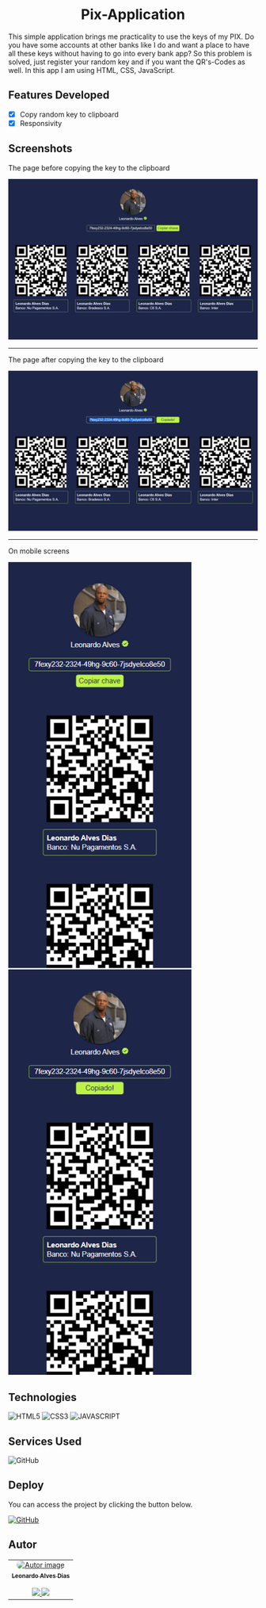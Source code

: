 <h1 align='center'>Pix-Application</h1>

<p>This simple application brings me practicality to use the keys of my PIX. 
Do you have some accounts at other banks like I do and want a place to have all these keys without having to go into every bank app? 
So this problem is solved, just register your random key and if you want the QR's-Codes as well. In this app I am using HTML, CSS, JavaScript.</p>

## Features Developed

- [x] Copy random key to clipboard
- [x] Responsivity

## Screenshots

<p>The page before copying the key to the clipboard</p>

<img src="./images/beforeCopyKey.png" width="800"/> 

<hr>

<p>The page after copying the key to the clipboard</p>

<img src="./images/afterCopyKey.png" width="800"/>

<hr>

<p>On mobile screens</p>

<img src="./images/mobileBeforeCopyKey.png" width="370"/> <img src="./images/mobileAfterCopyKey.png" width="370"/> 

## Technologies

![HTML5](https://img.shields.io/badge/HTML5-E34F26?style=for-the-badge&logo=html5&logoColor=white)
![CSS3](https://img.shields.io/badge/CSS3-1572B6?style=for-the-badge&logo=css3&logoColor=white)
![JAVASCRIPT](https://img.shields.io/badge/JavaScript-323330?style=for-the-badge&logo=javascript&logoColor=F7DF1E)

## Services Used

![GitHub](https://img.shields.io/badge/GitHub%20Pages-000000?style=for-the-badge&logo=github&logoColor=white)</a>

## Deploy

You can access the project by clicking the button below.

<a href="https://leonardo-ad.github.io/Pix-Application/" target="_blank">![GitHub](https://img.shields.io/badge/GitHub%20Pages-000000?style=for-the-badge&logo=github&logoColor=white)</a>

## Autor

<table>
  <tr>
    <td align="center">
      <a href="https://github.com/leonardo-ad"><img src="https://avatars.githubusercontent.com/u/37024336?v=4" style="border-radius: 50px;" width="100px;" height="100px" alt="Autor image"/>
      <br/>
      <sub><b>Leonardo Alves Dias</b></sub>
      <br/><br/>
      <a href="https://www.linkedin.com/in/leonardo-alves-877368165/"><img src="https://user-images.githubusercontent.com/86114583/192514843-1087a34f-74f9-46aa-94fa-e824950af81f.svg" width="20px"/> <a href="mailto:leonardo.alves779@gmail.com"><img src="https://user-images.githubusercontent.com/86114583/192515071-4fa6bce6-6ee9-49ca-9395-c17e74075a20.svg" width="20px"/>
      </a>
    </td>
   </tr>
</table>
